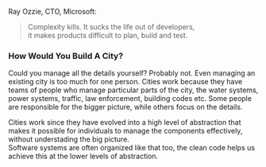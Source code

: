 Ray Ozzie, CTO, Microsoft:
> Complexity kills. It sucks the life out of developers,      
> it makes products difficult to plan, build and test. 

### How Would You Build A City?

Could you manage all the details yourself? Probably not. Even managing an existing city is too much for one person. Cities work because they have teams of people 
who manage particular parts of the city, the water systems, power systems, traffic, law enforcement, building codes etc. Some people are responsible for the bigger picture, 
while others focus on the details.      

Cities work since they have evolved into a high level of abstraction that makes it possible for individuals to manage the components effectively, without understading the big picture.      
Software systems are often organized like that too, the clean code helps us achieve this at the lower levels of abstraction. 
